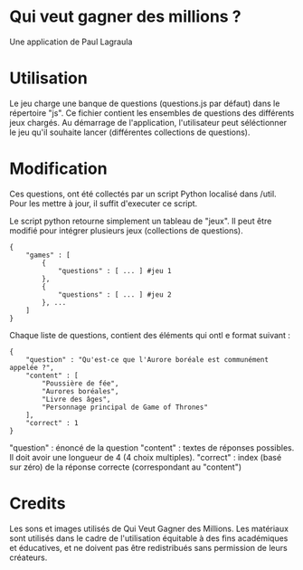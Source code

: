 # Qui veut gagner des millions ?

Une application de Paul Lagraula

# Utilisation
  
Le jeu charge une banque de questions (questions.js par défaut) dans le répertoire "js". Ce fichier contient les ensembles de questions des différents jeux chargés. Au démarrage de l'application, l'utilisateur peut séléctionner le jeu qu'il souhaite lancer (différentes collections de questions).


# Modification 

Ces questions, ont été collectés par un script Python localisé dans /util. Pour les mettre à jour, il suffit d'executer ce script.

Le script python retourne simplement un tableau de "jeux". Il peut être modifié pour intégrer plusieurs jeux (collections de questions). 
```
{
    "games" : [
        {
            "questions" : [ ... ] #jeu 1
        },
        {
            "questions" : [ ... ] #jeu 2
        }, ...
    ]
}
```
  
Chaque liste de questions, contient des éléments qui ontl e format suivant :
```
{
    "question" : "Qu'est-ce que l'Aurore boréale est communément appelée ?",
    "content" : [
        "Poussière de fée",
        "Aurores boréales",
        "Livre des âges",
        "Personnage principal de Game of Thrones"
    ],
    "correct" : 1
}
```
  
"question" : énoncé de la question
"content" : textes de réponses possibles. Il doit avoir une longueur de 4 (4 choix multiples).
"correct" : index (basé sur zéro) de la réponse correcte (correspondant au "content")


# Credits

Les sons et images utilisés de Qui Veut Gagner des Millions. Les matériaux sont utilisés dans le cadre de l'utilisation équitable à des fins académiques et éducatives, et ne doivent pas être redistribués sans permission de leurs créateurs.
